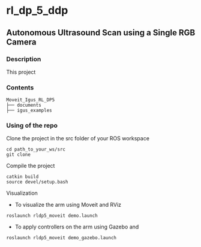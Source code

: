 # rl_dp_5_ddp

## Autonomous Ultrasound Scan using a Single RGB Camera

### Description
This project 

### Contents 

```
Moveit_Igus_RL_DP5
├── documents
├── igus_examples
```

### Using of the repo

Clone the project in the src folder of your ROS workspace
```
cd path_to_your_ws/src
git clone 
```

Compile the project 
```
catkin build
source devel/setup.bash
```

Visualization

  - To visualize the arm using Moveit and RViz

  ```
  roslaunch rldp5_moveit demo.launch
  ```

  - To apply controllers on the arm using Gazebo and 
  ```
  roslaunch rldp5_moveit demo_gazebo.launch
  ```


